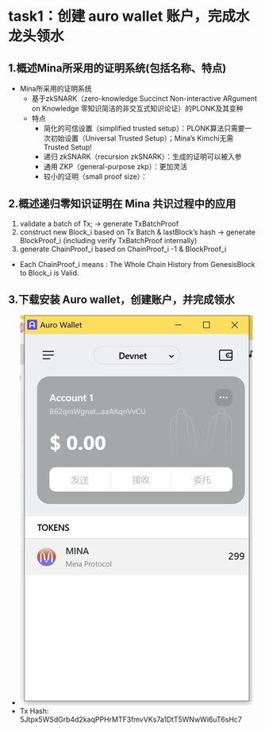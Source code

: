 # task1：创建 auro wallet 账户，完成水龙头领水
## 1.概述Mina所采用的证明系统(包括名称、特点)
* Mina所采用的证明系统
  * 基于zkSNARK（zero-knowledge Succinct Non-interactive ARgument on Knowledge 零知识简洁的非交互式知识论证）的PLONK及其变种
  * 特点
    * 简化的可信设置（simplified trusted setup）：PLONK算法只需要一次初始设置（Universal Trusted Setup）；Mina’s Kimchi无需Trusted Setup!
    * 递归 zkSNARK（recursion zkSNARK）：生成的证明可以被入参
    * 通用 ZKP（general-purpose zkp）：更加灵活
    * 较小的证明（small proof size）：
  
## 2.概述递归零知识证明在 Mina 共识过程中的应用
1. validate a batch of Tx;    ->  generate TxBatchProof
2. construct new Block_i based on Tx Batch & lastBlock’s hash   ->  generate BlockProof_i  (including verify TxBatchProof  internally)
3. generate ChainProof_i  based on ChainProof_i -1  & BlockProof_i 
* Each ChainProof_i  means : The Whole Chain History from GenesisBlock to Block_i  is Valid.
 
## 3.下载安装 Auro wallet，创建账户，并完成领水
* ![AuroWallet截图](./AuroWallet.png) 
* Tx Hash: 5Jtpx5WSdGrb4d2kaqPPHrMTF3fmvVKs7a1DtT5WNwWi6uT6sHc7
